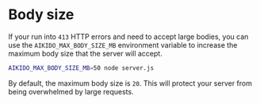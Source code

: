 # Body size

If your run into `413` HTTP errors and need to accept large bodies, you can use the `AIKIDO_MAX_BODY_SIZE_MB` environment variable to increase the maximum body size that the server will accept.

```bash
AIKIDO_MAX_BODY_SIZE_MB=50 node server.js
```

By default, the maximum body size is `20`. This will protect your server from being overwhelmed by large requests.
